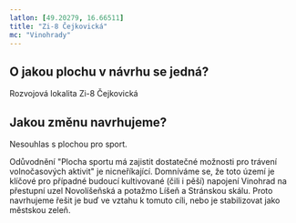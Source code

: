 ```yaml
---
latlon: [49.20279, 16.66511]
title: "Zi-8 Čejkovická"
mc: "Vinohrady"
---
```


## O jakou plochu v návrhu se jedná?

Rozvojová lokalita Zi-8 Čejkovická

## Jakou změnu navrhujeme?

Nesouhlas s plochou pro sport.

Odůvodnění "Plocha sportu má zajistit dostatečné možnosti pro trávení volnočasových aktivit" je nicneříkající. Domníváme se, že toto území je klíčové pro případné budoucí kultivované (čili i pěší) napojení Vinohrad na přestupní uzel Novolíšeňská a potažmo Líšeň a Stránskou skálu. Proto navrhujeme řešit je buď ve vztahu k tomuto cíli, nebo je stabilizovat jako městskou zeleň.
